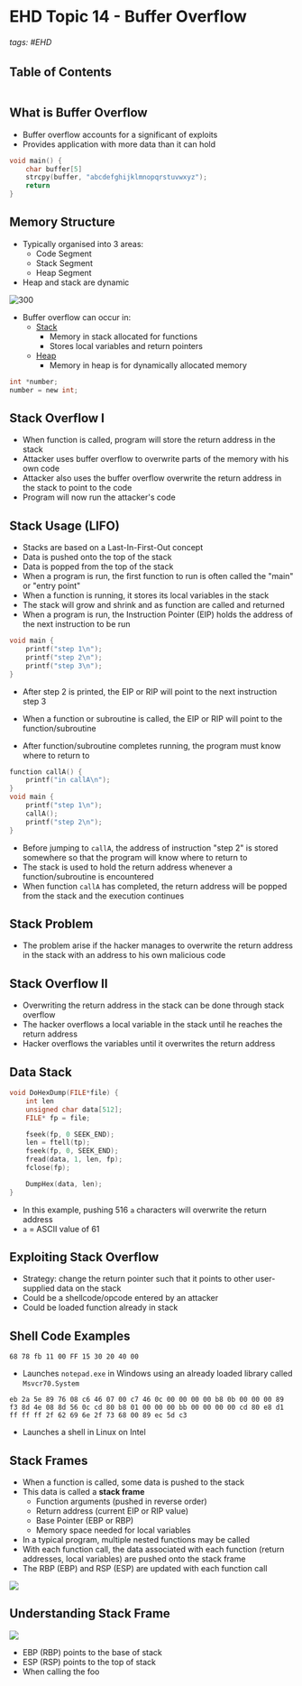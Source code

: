 # EHD Topic 14 - Buffer Overflow

###### tags: #EHD 

## Table of Contents
```toc
```

## What is Buffer Overflow
- Buffer overflow accounts for a significant of exploits
- Provides application with more data than it can hold

```c
void main() {
	char buffer[5]
	strcpy(buffer, "abcdefghijklmnopqrstuvwxyz");
	return
}
```

## Memory Structure
- Typically organised into 3 areas:
	- Code Segment
	- Stack Segment
	- Heap Segment
- Heap and stack are dynamic

![300](https://i.imgur.com/u9kgsZX.png)

- Buffer overflow can occur in:
	- <u>Stack</u>
		- Memory in stack allocated for functions
		- Stores local variables and return pointers
	- <u>Heap</u>
		- Memory in heap is for dynamically allocated memory

```c
int *number;
number = new int;
```

## Stack Overflow I
- When function is called, program will store the return address in the stack
- Attacker uses buffer overflow to overwrite parts of the memory with his own code
- Attacker also uses the buffer overflow overwrite the return address in the stack to point to the code
- Program will now run the attacker's code

## Stack Usage (LIFO)
- Stacks are based on a Last-In-First-Out concept
- Data is pushed onto the top of the stack
- Data is popped from the top of the stack
- When a program is run, the first function to run is often called the "main" or "entry point"
- When a function is running, it stores its local variables in the stack
- The stack will grow and shrink and as function are called and returned
- When a program is run, the Instruction Pointer (EIP) holds the address of the next instruction to be run

```c
void main {
	printf("step 1\n");
	printf("step 2\n");
	printf("step 3\n");
}
```

- After step 2 is printed, the EIP or RIP will point to the next instruction step 3

- When a function or subroutine is called, the EIP or RIP will point to the function/subroutine
- After function/subroutine completes running, the program must know where to return to
```c
function callA() {
	printf("in callA\n");
}
void main {
	printf("step 1\n");
	callA();
	printf("step 2\n");
}
```
- Before jumping to `callA`, the address of instruction "step 2" is stored somewhere so that the program will know where to return to 
- The stack is used to hold the return address whenever a function/subroutine is encountered
- When function `callA` has completed, the return address will be popped from the stack and the execution continues

## Stack Problem
- The problem arise if the hacker manages to overwrite the return address in the stack with an address to his own malicious code

## Stack Overflow II
- Overwriting the return address in the stack can be done through stack overflow
- The hacker overflows a local variable in the stack until he reaches the return address
- Hacker overflows the variables until it overwrites the return address

## Data Stack
```c
void DoHexDump(FILE*file) {
	int len
	unsigned char data[512];
	FILE* fp = file;

	fseek(fp, 0 SEEK_END);
	len = ftell(tp);
	fseek(fp, 0, SEEK_END);
	fread(data, 1, len, fp);
	fclose(fp);

	DumpHex(data, len);
}
```
- In this example, pushing 516 `a` characters will overwrite the return address
- `a` = ASCII  value of 61

## Exploiting Stack Overflow
- Strategy: change the return pointer such that it points to other user-supplied data on the stack
- Could be a shellcode/opcode entered by an attacker
- Could be loaded function already in stack

## Shell Code Examples
```
68 78 fb 11 00 FF 15 30 20 40 00
```
- Launches `notepad.exe` in Windows using an already loaded library called `Msvcr70.System`

```
eb 2a 5e 89 76 08 c6 46 07 00 c7 46 0c 00 00 00 00 b8 0b 00 00 00 89 f3 8d 4e 08 8d 56 0c cd 80 b8 01 00 00 00 bb 00 00 00 00 cd 80 e8 d1 ff ff ff 2f 62 69 6e 2f 73 68 00 89 ec 5d c3
```
- Launches a shell in Linux on Intel

## Stack Frames
- When a function is called, some data is pushed to the stack
- This data is called a **stack frame**
	- Function arguments (pushed in reverse order)
	- Return address (current EIP or RIP value)
	- Base Pointer (EBP or RBP) 
	- Memory space needed for local variables
- In a typical program, multiple nested functions may be called
- With each function call, the data associated with each function (return addresses, local variables) are pushed onto the stack frame
- The RBP (EBP) and RSP (ESP) are updated with each function call

![](https://i.imgur.com/Q1EL3Zb.png)

## Understanding Stack Frame
![](https://i.imgur.com/ZXKXrPg.png)

- EBP (RBP) points to the base of stack
- ESP (RSP) points to the top of stack
- When calling the foo